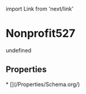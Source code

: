 import Link from 'next/link'
# Nonprofit527

undefined

## Properties

<Grid>
* [](/Properties/Schema.org/)

</Grid>

